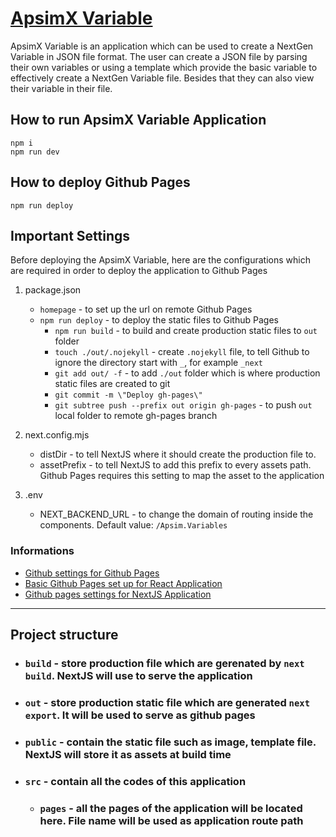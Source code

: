 # [ApsimX Variable](https://QAAFI.github.io/Apsim.Variables) 

ApsimX Variable is an application which can be used to create a NextGen Variable in JSON file format. The user can create a JSON file by parsing their own variables or using a template which provide the basic variable to effectively create a NextGen Variable file. Besides that they can also view their variable in their file.

## How to run ApsimX Variable Application
```
npm i
npm run dev
```

## How to deploy Github Pages
```
npm run deploy
```

## Important Settings

Before deploying the ApsimX Variable, here are the configurations which are required in order to deploy the application to Github Pages 


1. package.json
   - `homepage` - to set up the url on remote Github Pages
   - `npm run deploy` - to deploy the static files to Github Pages
      - `npm run build` - to build and create production static files to `out` folder
      - `touch ./out/.nojekyll` - create `.nojekyll` file, to tell Github to ignore the directory start with `_`, for example `_next` 
      - `git add out/ -f` - to add `./out` folder which is where production static files are created to git
      - `git commit -m \"Deploy gh-pages\"`
      - `git subtree push --prefix out origin gh-pages` - to push `out` local folder to remote gh-pages branch 

2. next.config.mjs
   - distDir - to tell NextJS where it should create the production file to.
   - assetPrefix - to tell NextJS to add this prefix to every assets path. Github Pages requires this setting to map the asset to the application

3. .env 
   - NEXT_BACKEND_URL - to change the domain of routing inside the components. Default value: `/Apsim.Variables`
   
### Informations
- [Github settings for Github Pages](https://docs.github.com/en/pages/getting-started-with-github-pages/configuring-a-publishing-source-for-your-github-pages-site)
- [Basic Github Pages set up for React Application](https://github.com/gitname/react-gh-pages)
- [Github pages settings for NextJS Application](https://medium.com/@anotherplanet/git-tips-next-js-github-pages-2dbc9a819cb8)

---
## Project structure
- ### `build` - store production file which are gerenated by `next build`. NextJS will use to serve the application
- ### `out` - store production static file which are generated `next export`. It will be used to serve as github pages
- ### `public` - contain the static file such as image, template file. NextJS will store it as assets at build time
- ### `src` - contain all the codes of this application
   - ### `pages` - all the pages of the application will be located here. File name will be used as application route path
